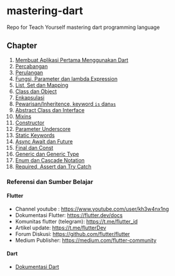 # mastering-dart
Repo for Teach Yourself mastering dart programming language

## Chapter

1. [Membuat Aplikasi Pertama Menggunakan Dart](aplikasi_pertama/README.md) 
2. [Percabangan](percabangan/README.md)
3. [Perulangan](perulangan/README.md)
4. [Fungsi, Parameter dan lambda Expression](fungsi/README.md)
5. [List, Set dan Mapping](mapping/README.md)
6. [Class dan Object](class_objects/README.md)
7. [Enkapsulasi](enkapsulasi/README.md)
8. [Pewarisan/Inheritence, keyword `is` dan`as` ](inherit/README.md)
9. [Abstract Class dan Interface](absract_class/README.md)
10. [Mixins](mixins/README.md)
11. [Constructor](constructors/README.md)
12. [Parameter Underscore](underscore_parameter/README.md)
13. [Static Keywords](static_keywords/README.md)
14. [Async Await dan Future](async_await/README.md)
15. [Final dan Const](final_const/README.md)
16. [Generic dan Generic Type](generic/README.md)
17. [Enum dan Cascade Notation](enums/README.md)
18. [Required, Assert dan Try Catch](reuireds/README.md)


### Referensi dan Sumber Belajar


#### Flutter

* Channel youtube : https://www.youtube.com/user/kh3w4nx1ng
* Dokumentasi Flutter: https://flutter.dev/docs
* Komunitas flutter (telegram): https://t.me/flutter_id
* Artikel update: https://t.me/flutterDev 
* Forum Diskusi: https://github.com/flutter/flutter
* Medium Publisher: https://medium.com/flutter-community

#### Dart
* [Dokumentasi Dart](https://dart.dev/guides/)
